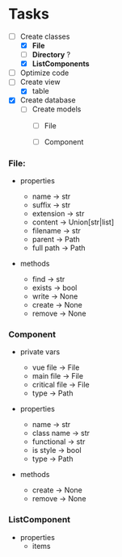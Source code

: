 # Tasks

- [ ] Create classes
    - [x] **File**
    - [ ] **Directory** ?
    - [x] **ListComponents**
- [ ] Optimize code
- [ ] Create view
    - [x] table
- [x] Create database
    - [ ] Create models
        - [ ] File
        - [ ] Component
    

### File:
- properties
    - name -> str
    - suffix -> str
    - extension -> str
    - content -> Union[str|list]
    - filename -> str
    - parent -> Path
    - full path -> Path

- methods
    - find -> str
    - exists -> bool
    - write -> None
    - create -> None
    - remove -> None

### Component
- private vars
    - vue file -> File
    - main file -> File
    - critical file -> File
    - type -> Path

- properties
    - name -> str
    - class name -> str
    - functional -> str
    - is style -> bool
    - type -> Path

- methods
    - create -> None
    - remove -> None
    
### ListComponent
- properties
    - items
